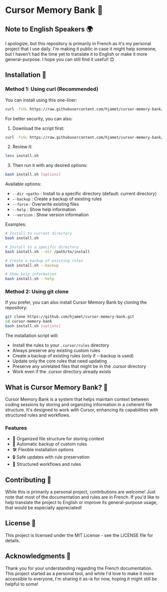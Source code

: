 # Cursor Memory Bank 🧠

## Note to English Speakers 🌍

I apologize, but this repository is primarily in French as it's my personal project that I use daily. I'm making it public in case it might help someone, but I haven't had the time yet to translate it to English or make it more general-purpose. I hope you can still find it useful! 😊

## Installation 🚀

### Method 1: Using curl (Recommended)

You can install using this one-liner:

```bash
curl -fsSL https://raw.githubusercontent.com/hjamet/cursor-memory-bank/master/install.sh | bash
```

For better security, you can also:
1. Download the script first:
```bash
curl -fsSL https://raw.githubusercontent.com/hjamet/cursor-memory-bank/master/install.sh -o install.sh
```

2. Review it:
```bash
less install.sh
```

3. Then run it with any desired options:
```bash
bash install.sh [options]
```

Available options:
- `--dir <path>` : Install to a specific directory (default: current directory)
- `--backup` : Create a backup of existing rules
- `--force` : Overwrite existing files
- `--help` : Show help information
- `--version` : Show version information

Examples:
```bash
# Install to current directory
bash install.sh

# Install to a specific directory
bash install.sh --dir /path/to/install

# Create a backup of existing rules
bash install.sh --backup

# Show help information
bash install.sh --help
```

### Method 2: Using git clone

If you prefer, you can also install Cursor Memory Bank by cloning the repository:

```bash
git clone https://github.com/hjamet/cursor-memory-bank.git
cd cursor-memory-bank
bash install.sh [options]
```

The installation script will:
- Install the rules to your `.cursor/rules` directory
- Always preserve any existing custom rules
- Create a backup of existing rules (only if --backup is used)
- Update only the core rules that need updating
- Preserve any unrelated files that might be in the .cursor directory
- Work even if the .cursor directory already exists

## What is Cursor Memory Bank? 🤔

Cursor Memory Bank is a system that helps maintain context between coding sessions by storing and organizing information in a coherent file structure. It's designed to work with Cursor, enhancing its capabilities with structured rules and workflows.

### Features
- 📁 Organized file structure for storing context
- 🔄 Automatic backup of custom rules
- 🛠️ Flexible installation options
- 🔒 Safe updates with rule preservation
- 📝 Structured workflows and rules

## Contributing 🤝

While this is primarily a personal project, contributions are welcome! Just note that most of the documentation and rules are in French. If you'd like to help translate the project to English or improve its general-purpose usage, that would be especially appreciated!

## License 📄

This project is licensed under the MIT License - see the LICENSE file for details.

## Acknowledgments 🙏

Thank you for your understanding regarding the French documentation. This project started as a personal tool, and while I'd love to make it more accessible to everyone, I'm sharing it as-is for now, hoping it might still be helpful to some! 